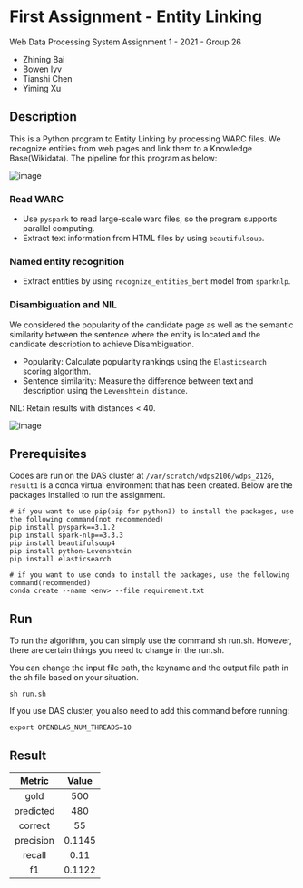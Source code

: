 # First Assignment - Entity Linking

Web Data Processing System Assignment 1 - 2021 - Group 26
- Zhining Bai
- Bowen lyv
- Tianshi Chen
- Yiming Xu

## Description

This is a Python program to Entity Linking  by processing WARC files. We recognize entities from web pages and link them to a Knowledge Base(Wikidata). The pipeline for this program as below:

![image](https://github.com/straightedge77/wdps_2126/blob/main/imgs/img1.jpg)

### Read WARC
- Use `pyspark` to read large-scale warc files, so the program supports parallel computing.
- Extract text information from HTML files by using `beautifulsoup`.

### Named entity recognition
- Extract entities by using `recognize_entities_bert` model from `sparknlp`.

### Disambiguation and NIL
We considered the popularity of the candidate page as well as the semantic similarity between the sentence where the entity is located and the candidate description to achieve Disambiguation.
- Popularity: Calculate popularity rankings using the `Elasticsearch` scoring algorithm.
- Sentence similarity: Measure the difference between text and description using the `Levenshtein distance`.

NIL: Retain results with distances < 40.

![image](https://github.com/straightedge77/wdps_2126/blob/main/imgs/wdps%20-%202.jpg)

## Prerequisites

Codes are run on the DAS cluster at `/var/scratch/wdps2106/wdps_2126`, `result1` is a conda virtual environment that has been created. Below are the packages installed to run the assignment.

 ```
# if you want to use pip(pip for python3) to install the packages, use the following command(not recommended)
pip install pyspark==3.1.2
pip install spark-nlp==3.3.3
pip install beautifulsoup4
pip install python-Levenshtein
pip install elasticsearch

# if you want to use conda to install the packages, use the following command(recommended)
 conda create --name <env> --file requirement.txt
 ```

## Run

To run the algorithm, you can simply use the command sh run.sh. However, there are certain things you need to change in the run.sh.

You can change the input file path, the keyname and the output file path in the sh file based on your situation.

```
sh run.sh
```
If you use DAS cluster, you also need to add this command before running:
```
export OPENBLAS_NUM_THREADS=10
```

## Result

|  Metric   | Value  |
|  :----:  | :----:  |
|  gold | 500 |
| predicted  | 480 |
| correct  | 55 |
| precision  | 0.1145 |
| recall  | 0.11 |
| f1  | 0.1122 |
